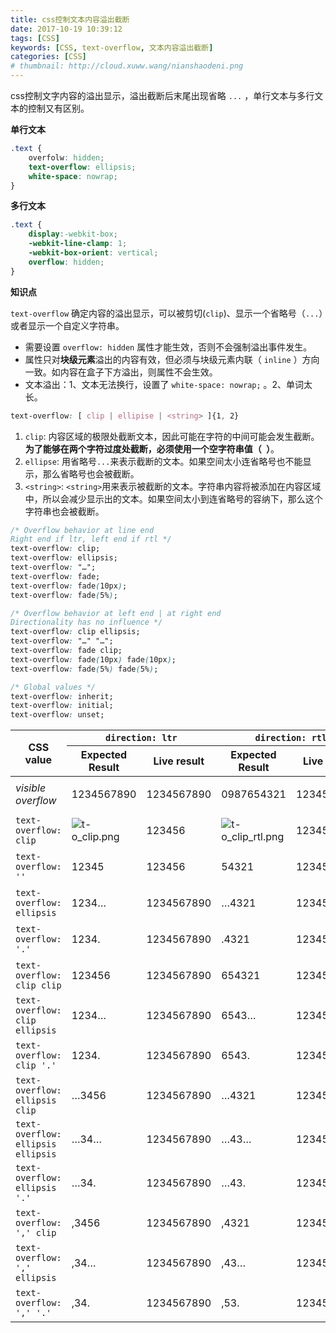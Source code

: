 ```yaml
---
title: css控制文本内容溢出截断
date: 2017-10-19 10:39:12
tags: [CSS]
keywords: [CSS, text-overflow, 文本内容溢出截断]
categories: [CSS]
# thumbnail: http://cloud.xuww.wang/nianshaodeni.png
---
```


css控制文字内容的溢出显示，溢出截断后末尾出现省略 `...` ，单行文本与多行文本的控制又有区别。
<!-- more -->

**单行文本**

```css
.text {
    overfolw: hidden;
    text-overflow: ellipsis;
    white-space: nowrap;
}
```

**多行文本**

```css
.text {
    display:-webkit-box;
    -webkit-line-clamp: 1;
    -webkit-box-orient: vertical;
    overflow: hidden;
}
```

**知识点**

`text-overflow` 确定内容的溢出显示，可以被剪切(`clip`)、显示一个省略号（`...`）或者显示一个自定义字符串。

* 需要设置 `overflow: hidden` 属性才能生效，否则不会强制溢出事件发生。
* 属性只对**块级元素**溢出的内容有效，但必须与块级元素内联（ `inline` ）方向一致。如内容在盒子下方溢出，则属性不会生效。
* 文本溢出：1、文本无法换行，设置了 `white-space: nowrap;` 。2、单词太长。 

```css
text-overflow: [ clip | ellipise | <string> ]{1, 2}
```

1. `clip`: 内容区域的极限处截断文本，因此可能在字符的中间可能会发生截断。**为了能够在两个字符过度处截断，必须使用一个空字符串值（` `）**。
2. `ellipse`: 用省略号`...`来表示截断的文本。如果空间太小连省略号也不能显示，那么省略号也会被截断。
3. `<string>`: `<string>`用来表示被截断的文本。字符串内容将被添加在内容区域中，所以会减少显示出的文本。如果空间太小到连省略号的容纳下，那么这个字符串也会被截断。

```css
/* Overflow behavior at line end
Right end if ltr, left end if rtl */
text-overflow: clip;
text-overflow: ellipsis;
text-overflow: "…";
text-overflow: fade;
text-overflow: fade(10px);
text-overflow: fade(5%);

/* Overflow behavior at left end | at right end
Directionality has no influence */
text-overflow: clip ellipsis;
text-overflow: "…" "…";
text-overflow: fade clip;
text-overflow: fade(10px) fade(10px);
text-overflow: fade(5%) fade(5%);

/* Global values */
text-overflow: inherit;
text-overflow: initial;
text-overflow: unset;
```

<style type="text/css">
    div br{
        display: none;
    }
</style>

<div>
    <table>
        <thead>
            <tr>
                <th colspan="1" rowspan="2" scope="col">CSS value</th>
                <th colspan="2" rowspan="1" scope="col"><code>direction: ltr</code></th>
                <th colspan="2" rowspan="1" scope="col"><code>direction: rtl</code></th>
            </tr>
            <tr>
                <th scope="col">Expected Result</th>
                <th scope="col">Live result</th>
                <th scope="col">Expected Result</th>
                <th scope="col">Live result</th>
            </tr>
        </thead>
        <tbody>
            <tr>
                <td><em>visible overflow</em></td>
                <td>1234567890</td>
                <td>
                    <p>1234567890</p>
                </td>
                <td>0987654321</td>
                <td>
                    <p>1234567890</p>
                </td>
            </tr>
            <tr>
                <td><code>text-overflow: clip</code></td>
                <td><img src="https://developer.mozilla.org/@api/deki/files/6056/=t-o_clip.png" alt="t-o_clip.png"></td>
                <td>
                    <p>123456</p>
                </td>
                <td><img src="https://developer.mozilla.org/@api/deki/files/6057/=t-o_clip_rtl.png" alt="t-o_clip_rtl.png"></td>
                <td>
                    <p>1234567890</p>
                </td>
            </tr>
            <tr>
                <td><code>text-overflow: ''</code></td>
                <td>12345</td>
                <td>
                    <p>123456</p>
                </td>
                <td>54321</td>
                <td>
                    <p>1234567890</p>
                </td>
            </tr>
            <tr>
                <td><code>text-overflow: ellipsis</code></td>
                <td>1234…</td>
                <td>
                    <p>1234567890</p>
                </td>
                <td>…4321</td>
                <td>
                    <p>1234567890</p>
                </td>
            </tr>
            <tr>
                <td><code>text-overflow: '.'</code></td>
                <td>1234.</td>
                <td>
                    <p>1234567890</p>
                </td>
                <td>.4321</td>
                <td>
                    <p>1234567890</p>
                </td>
            </tr>
            <tr>
                <td><code>text-overflow: clip clip</code></td>
                <td>123456</td>
                <td>
                    <p>1234567890</p>
                </td>
                <td>654321</td>
                <td>
                    <p>1234567890</p>
                </td>
            </tr>
            <tr>
                <td><code>text-overflow: clip ellipsis</code></td>
                <td>1234…</td>
                <td>
                    <p>1234567890</p>
                </td>
                <td>6543…</td>
                <td>
                    <p>1234567890</p>
                </td>
            </tr>
            <tr>
                <td><code>text-overflow: clip '.'</code></td>
                <td>1234.</td>
                <td>
                    <p>1234567890</p>
                </td>
                <td>6543.</td>
                <td>
                    <p>1234567890</p>
                </td>
            </tr>
            <tr>
                <td><code>text-overflow: ellipsis clip</code></td>
                <td>…3456</td>
                <td>
                    <p>1234567890</p>
                </td>
                <td>…4321</td>
                <td>
                    <p>1234567890</p>
                </td>
            </tr>
            <tr>
                <td><code>text-overflow: ellipsis ellipsis</code></td>
                <td>…34…</td>
                <td>
                    <p>1234567890</p>
                </td>
                <td>…43…</td>
                <td>
                    <p>1234567890</p>
                </td>
            </tr>
            <tr>
                <td><code>text-overflow: ellipsis '.'</code></td>
                <td>…34.</td>
                <td>
                    <p>1234567890</p>
                </td>
                <td>…43.</td>
                <td>
                    <p>1234567890</p>
                </td>
            </tr>
            <tr>
                <td><code>text-overflow: ',' clip</code></td>
                <td>,3456</td>
                <td>
                    <p>1234567890</p>
                </td>
                <td>,4321</td>
                <td>
                    <p>1234567890</p>
                </td>
            </tr>
            <tr>
                <td><code>text-overflow: ',' ellipsis</code></td>
                <td>,34…</td>
                <td>
                    <p>1234567890</p>
                </td>
                <td>,43…</td>
                <td>
                    <p>1234567890</p>
                </td>
            </tr>
            <tr>
                <td><code>text-overflow: ',' '.'</code></td>
                <td>,34.</td>
                <td>
                    <p>1234567890</p>
                </td>
                <td>,53.</td>
                <td>
                    <p>1234567890</p>
                </td>
            </tr>
        </tbody>
    </table>
</div>

